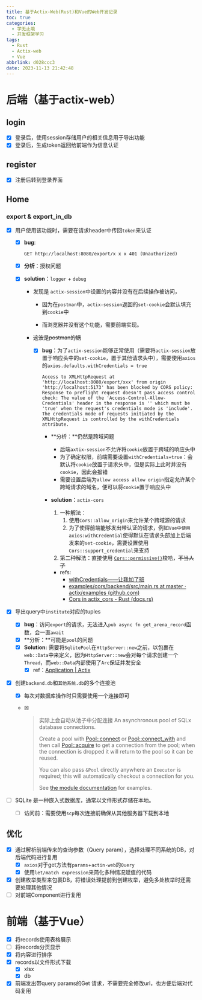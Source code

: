 ```yaml
---
title: 基于Actix-Web(Rust)和Vue的Web开发记录
toc: true
categories:
  - 学无止境
  - 开发框架学习
tags:
  - Rust
  - Actix-web
  - Vue
abbrlink: d028ccc3
date: 2023-11-13 21:42:48
---
```

# 后端（基于actix-web）

## login

- [x] 登录后，使用session存储用户的相关信息用于导出功能
- [x] 登录后，生成token返回给前端作为信息认证

## register

- [x] 注册后转到登录界面



## Home

### export & export_in_db

- [x] 用户使用该功能时，需要在请求header中传回`token`来认证

  - [x] **bug**:

    ```
    GET http://localhost:8080/export/x x x 401 (Unauthorized)
    ```

  - [x] **分析**：授权问题

  - [x] **solution**：`logger` + `debug`

    - 发现是 `actix-session`中设置的内容并没有在后续操作被访问，

      - 因为在`postman`中，`actix-session`返回的`set-cookie`会默认填充到`cookie`中

      - 而浏览器并没有这个功能，需要前端实现。

    - ~~这波是postman的锅~~

      - [x] **bug**：为了`actix-session`能够正常使用（需要将`actix-session`放置于响应头中的`set-cookie`，置于其他请求头中），需要使用`axios`的`axios.defaults.withCredentials = true`

        ```
        Access to XMLHttpRequest at 'http://localhost:8080/export/xxx' from origin 'http://localhost:5173' has been blocked by CORS policy: Response to preflight request doesn't pass access control check: The value of the 'Access-Control-Allow-Credentials' header in the response is '' which must be 'true' when the request's credentials mode is 'include'. The credentials mode of requests initiated by the XMLHttpRequest is controlled by the withCredentials attribute.
        ```

        - **分析：**仍然是跨域问题

          - 后端`axtix-session`不允许将`cookie`放置于跨域的响应头中
          - 为了确定权限，前端需要设置`withCredentials=true`：会默认将`cookie`放置于请求头中，但是实际上此时并没有`cookie`，因此会报错
          - 需要设置后端为`allow access allow origin`指定允许某个跨域请求的域名，便可以将`cookie`置于响应头中

        - **solution**：`actix-cors`

          1. 一种解法：
             1. 使用`Cors::allow_origin`来允许某个跨域源的请求
             2. 为了使得前端能够发出带认证的请求，例如`Vue中使用axios:withCredential`使得默认在请求头部加上后端发来的`set-cookie`，需要设置使用`Cors::support_credential`来支持
          2. 第二种解法：直接使用 [`Cors::permissive()`](https://docs.rs/actix-cors/latest/actix_cors/struct.Cors.html#method.permissive)梭哈，~~不当人了~~

          - refs:
            - [withCredentials——让我加了班](https://juejin.cn/post/7163597193058729998)
            - [examples/cors/backend/src/main.rs at master · actix/examples (github.com)](https://github.com/actix/examples/blob/master/cors/backend/src/main.rs)
            - [Cors in actix_cors - Rust (docs.rs)](https://docs.rs/actix-cors/latest/actix_cors/struct.Cors.html)

- [x] 导出query中`institute`对应的tuples

  - [x] **bug**：访问`export`的请求，无法进入`pub async fn get_arena_record`函数，会一直`await`
  - [x] **分析：**可能是`pool`的问题
  - [x] **Solution:** 需要将`SqlitePool`在`HttpServer::new`之前，以包裹在`web::Data`中来定义，因为`HttpServer::new`会对每个请求创建一个`Thread`，而`web::Data`内部使用了`Arc`保证并发安全
    - [x] ref：[Application | Actix](https://actix.rs/docs/application)

- [x] 创建`backend.db`和`其他系统.db`的多个连接池

  - [x] 每次对数据库操作时只需要使用一个连接即可

  - [x] > 实际上会自动从池子中分配连接
    > An asynchronous pool of SQLx database connections.
    >
    > Create a pool with [Pool::connect](https://docs.rs/sqlx-core/0.7.2/sqlx_core/pool/struct.Pool.html#method.connect) or [Pool::connect_with](https://docs.rs/sqlx-core/0.7.2/sqlx_core/pool/struct.Pool.html#method.connect_with) and then call [Pool::acquire](https://docs.rs/sqlx-core/0.7.2/sqlx_core/pool/struct.Pool.html#method.acquire) to get a connection from the pool; when the connection is dropped it will return to the pool so it can be reused.
    >
    > You can also pass `&Pool` directly anywhere an `Executor` is required; this will automatically checkout a connection for you.
    >
    > See [the module documentation](https://docs.rs/sqlx-core/0.7.2/sqlx_core/pool/index.html) for examples.

- [ ] SQLite 是一种嵌入式数据库，通常以文件形式存储在本地。
  - [ ] 访问前：需要使用`scp`每次连接前确保从其他服务器下载到本地

## 优化

- [x] 通过解析前端传来的查询参数（Query param），选择处理不同系统的DB，对后端代码进行复用
  - [x] `axios`对于get方法有`params`+`actin-web`的`Query`
  - [x] 使用`let/match expression`来简化多种情况赋值的代码
- [x] 创建枚举类型来包裹DB，将错误处理提前到创建枚举，避免多处枚举时还需要处理其他情况
- [ ] 对前端Component进行复用

# 前端（基于Vue）

- [x] 将records使用表格展示
- [ ] 将records分页显示
- [x] 将内容进行排序
- [x] records以文件形式下载
  - [x] xlsx
  - [x] db
- [x] 前端发出带query params的Get 请求，不需要完全修改url，也方便后端对代码复用